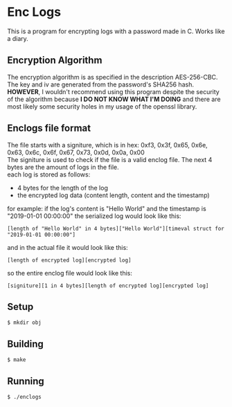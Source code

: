 # Enc Logs
This is a program for encrypting logs with a password made in C.
Works like a diary.
## Encryption Algorithm
The encryption algorithm is as specified in the description AES-256-CBC.
The key and iv are generated from the password's SHA256 hash.
**HOWEVER**, I wouldn't recommend using this program despite the security of the algorithm because **I DO NOT KNOW WHAT I'M DOING** and there are most likely some security holes in my usage of the openssl library.
## Enclogs file format
The file starts with a signiture, which is in hex: 0xf3, 0x3f, 0x65, 0x6e, 0x63, 0x6c, 0x6f, 0x67, 0x73, 0x0d, 0x0a, 0x00  
The signiture is used to check if the file is a valid enclog file.
The next 4 bytes are the amount of logs in the file.  
each log is stored as follows:
- 4 bytes for the length of the log
- the encrypted log data (content length, content and the timestamp)

for example:
if the log's content is "Hello World" and the timestamp is "2019-01-01 00:00:00" the serialized log would look like this:
```
[length of "Hello World" in 4 bytes]["Hello World"][timeval struct for "2019-01-01 00:00:00"]
```

and in the actual file it would look like this:
```
[length of encrypted log][encrypted log]
```

so the entire enclog file would look like this:
```
[signiture][1 in 4 bytes][length of encrypted log][encrypted log]
```

## Setup
```console
$ mkdir obj
```
## Building
```console
$ make
```
## Running
```console
$ ./enclogs
```